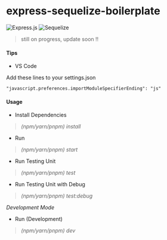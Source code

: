 # express-sequelize-boilerplate

![Express.js](https://img.shields.io/badge/express.js-%23404d59.svg?style=for-the-badge&logo=express&logoColor=%2361DAFB)
![Sequelize](https://img.shields.io/badge/Sequelize-52B0E7?style=for-the-badge&logo=Sequelize&logoColor=white)

> still on progress, update soon !!


#### Tips

- VS Code

Add these lines to your settings.json

```
"javascript.preferences.importModuleSpecifierEnding": "js"
```

#### Usage

- Install Dependencies
> *(npm/yarn/pnpm) install*

- Run 
> *(npm/yarn/pnpm) start*

- Run Testing Unit
> *(npm/yarn/pnpm) test*

- Run Testing Unit with Debug
> *(npm/yarn/pnpm) test:debug*

*_Development Mode_*

- Run (Development)
> *(npm/yarn/pnpm) dev*